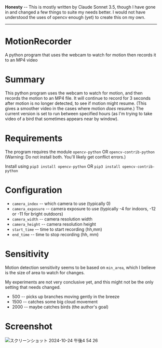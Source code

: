 **Honesty** -- This is mostly written by Claude Sonnet 3.5, though I have gone in and changed a few things to suite my needs better. I would not have understood the uses of opencv enough (yet) to create this on my own. 

---
# MotionRecorder
A python program that uses the webcam to watch for motion then records it to an MP4 video

# Summary
This python program uses the webcam to watch for motion, and then records the motion to an MP4 file. It will continue to record for 3 seconds after motion is no longer detected, to see if motion might resume. (This gives a smoother video in the cases where motion *does* resume.) The current version is set to run between specified hours (as I'm trying to take video of a bird that sometimes appears near by window).

# Requirements
The program requires the module `opencv-python` OR `opencv-contrib-python` (Warning: Do not install both. You'll likely get conflict errors.)

Install using `pip3 install opencv-python` OR `pip3 install opencv-contrib-python`

# Configuration
* `camera_index`    -- which camera to use (typically 0)
* `camera_exposure` -- camera exposure to use (typically -4 for indoors, -12 or -11 for bright outdoors)
* `camera_width`    -- camera resolution width
* `camera_height`   -- camera resolution height
* `start_time`      --  time to start recording (hh,mm)
* `end_time`        -- time to stop recording (hh, mm)
  
# Sensitivity
Motion detection sensitivity seems to be based on `min_area`, which I believe is the size of area to watch for changes.

My experiments are not very conclusive yet, and this might not be the only setting that needs changed.
* 500 -- picks up branches moving gently in the breeze
* 1500 -- catches some big cloud movement
* 2000 -- maybe catches birds (the author's goal)


# Screenshot
![スクリーンショット 2024-10-24 午後4 54 26](https://github.com/user-attachments/assets/f9c29198-3eb2-45bd-b3e4-a641bc0f682f)


